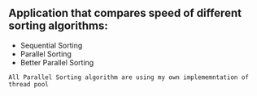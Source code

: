 Application that compares speed of different sorting algorithms:
--
<ul>
  <li>Sequential Sorting</li>
  <li>Parallel Sorting</li>
  <li>Better Parallel Sorting</li> 
</ul>
<code>All Parallel Sorting algorithm are using my own implememntation of thread pool</code>
